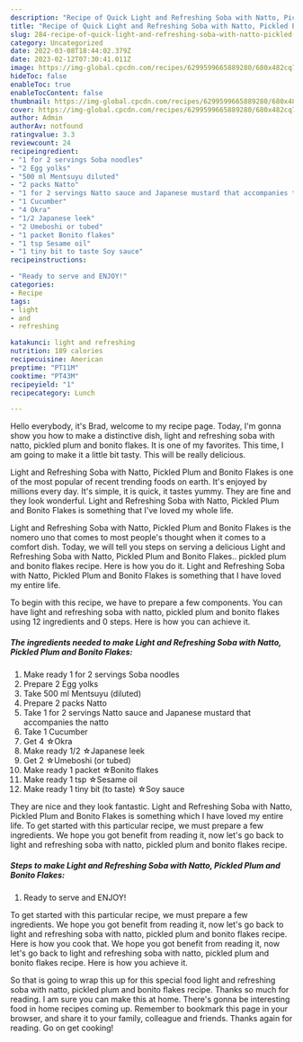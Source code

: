 ```yaml
---
description: "Recipe of Quick Light and Refreshing Soba with Natto, Pickled Plum and Bonito Flakes"
title: "Recipe of Quick Light and Refreshing Soba with Natto, Pickled Plum and Bonito Flakes"
slug: 284-recipe-of-quick-light-and-refreshing-soba-with-natto-pickled-plum-and-bonito-flakes
category: Uncategorized
date: 2022-03-08T18:44:02.379Z
date: 2023-02-12T07:30:41.011Z
image: https://img-global.cpcdn.com/recipes/6299599665889280/680x482cq70/light-and-refreshing-soba-with-natto-pickled-plum-and-bonito-flakes-recipe-main-photo.jpg
hideToc: false
enableToc: true
enableTocContent: false
thumbnail: https://img-global.cpcdn.com/recipes/6299599665889280/680x482cq70/light-and-refreshing-soba-with-natto-pickled-plum-and-bonito-flakes-recipe-main-photo.jpg
cover: https://img-global.cpcdn.com/recipes/6299599665889280/680x482cq70/light-and-refreshing-soba-with-natto-pickled-plum-and-bonito-flakes-recipe-main-photo.jpg
author: Admin
authorAv: notfound
ratingvalue: 3.3
reviewcount: 24
recipeingredient:
- "1 for 2 servings Soba noodles"
- "2 Egg yolks"
- "500 ml Mentsuyu diluted"
- "2 packs Natto"
- "1 for 2 servings Natto sauce and Japanese mustard that accompanies the natto"
- "1 Cucumber"
- "4 Okra"
- "1/2 Japanese leek"
- "2 Umeboshi or tubed"
- "1 packet Bonito flakes"
- "1 tsp Sesame oil"
- "1 tiny bit to taste Soy sauce"
recipeinstructions:

- "Ready to serve and ENJOY!"
categories:
- Recipe
tags:
- light
- and
- refreshing

katakunci: light and refreshing 
nutrition: 189 calories
recipecuisine: American
preptime: "PT11M"
cooktime: "PT43M"
recipeyield: "1"
recipecategory: Lunch

---
```



Hello everybody, it's Brad, welcome to my recipe page. Today, I'm gonna show you how to make a distinctive dish, light and refreshing soba with natto, pickled plum and bonito flakes. It is one of my favorites. This time, I am going to make it a little bit tasty. This will be really delicious.

Light and Refreshing Soba with Natto, Pickled Plum and Bonito Flakes is one of the most popular of recent trending foods on earth. It's enjoyed by millions every day. It's simple, it is quick, it tastes yummy. They are fine and they look wonderful. Light and Refreshing Soba with Natto, Pickled Plum and Bonito Flakes is something that I've loved my whole life.

Light and Refreshing Soba with Natto, Pickled Plum and Bonito Flakes is the nomero uno that comes to most people&#39;s thought when it comes to a comfort dish. Today, we will tell you steps on serving a delicious Light and Refreshing Soba with Natto, Pickled Plum and Bonito Flakes.. pickled plum and bonito flakes recipe. Here is how you do it. Light and Refreshing Soba with Natto, Pickled Plum and Bonito Flakes is something that I have loved my entire life.


To begin with this recipe, we have to prepare a few components. You can have light and refreshing soba with natto, pickled plum and bonito flakes using 12 ingredients and 0 steps. Here is how you can achieve it.

<!--inarticleads1-->

##### The ingredients needed to make Light and Refreshing Soba with Natto, Pickled Plum and Bonito Flakes:

1. Make ready 1 for 2 servings Soba noodles
1. Prepare 2 Egg yolks
1. Take 500 ml Mentsuyu (diluted)
1. Prepare 2 packs Natto
1. Take 1 for 2 servings Natto sauce and Japanese mustard that accompanies the natto
1. Take 1 Cucumber
1. Get 4 ☆Okra
1. Make ready 1/2 ☆Japanese leek
1. Get 2 ☆Umeboshi (or tubed)
1. Make ready 1 packet ☆Bonito flakes
1. Make ready 1 tsp ☆Sesame oil
1. Make ready 1 tiny bit (to taste) ☆Soy sauce


They are nice and they look fantastic. Light and Refreshing Soba with Natto, Pickled Plum and Bonito Flakes is something which I have loved my entire life. To get started with this particular recipe, we must prepare a few ingredients. We hope you got benefit from reading it, now let&#39;s go back to light and refreshing soba with natto, pickled plum and bonito flakes recipe. 

<!--inarticleads2-->

##### Steps to make Light and Refreshing Soba with Natto, Pickled Plum and Bonito Flakes:


1. Ready to serve and ENJOY!

To get started with this particular recipe, we must prepare a few ingredients. We hope you got benefit from reading it, now let&#39;s go back to light and refreshing soba with natto, pickled plum and bonito flakes recipe. Here is how you cook that. We hope you got benefit from reading it, now let&#39;s go back to light and refreshing soba with natto, pickled plum and bonito flakes recipe. Here is how you achieve it. 

So that is going to wrap this up for this special food light and refreshing soba with natto, pickled plum and bonito flakes recipe. Thanks so much for reading. I am sure you can make this at home. There's gonna be interesting food in home recipes coming up. Remember to bookmark this page in your browser, and share it to your family, colleague and friends. Thanks again for reading. Go on get cooking!
